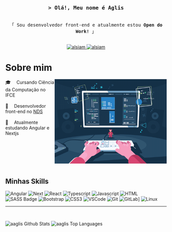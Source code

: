 <h3 align="center">
    <samp>&gt; Olá!, Meu nome é
            <b>Aglis</b>
    </samp>
</h3>


<p align="center"> 
<samp>
<br>
「 Sou desenvolvedor front-end e atualmente estou <b>Open do Work!</b> 」
<br>
<br>
</samp>
</p>

<p align="center">
<a href="https://www.linkedin.com/in/aglis-bernardino-da-silva/" target="_blank">
<img src="https://img.shields.io/badge/LinkedIn-0077B5?style=for-the-badge&logo=linkedin&logoColor=white" alt="alsiam"/>
</a>
<a href="https://www.instagram.com/aglis_silvaa" target="_blank">
<img src="https://img.shields.io/badge/Instagram-fe4164?style=for-the-badge&logo=instagram&logoColor=white" alt="alsiam" />
</a>
<br />

# Sobre mim

<p>
<img align="right" width="350" src="/assets/techies.gif" alt="Coding gif" />

🎓 &emsp;Cursando Ciência da Computação no IFCE<br/><br/>
💼 &emsp;Desenvolvedor front-end no <a target="_blank" href="https://www.linkedin.com/company/n%C3%BAcleo-de-desenvolvimento-de-softwares-nds/">NDS</a><br/><br/>
🌱 &emsp;Atualmente estudando Angular e Nextjs<br/><br/>
</p>

<br/>
<br/>
<br/>
<br/>

## Minhas Skills

![Angular](https://img.shields.io/badge/Angular-DD0031?style=for-the-badge&logo=angular&logoColor=white)
![Next](https://img.shields.io/badge/Next-black?style=for-the-badge&logo=next.js&logoColor=white)
![React](https://img.shields.io/badge/React-20232A?style=for-the-badge&logo=react&logoColor=61DAFB)
![Typescript](https://img.shields.io/badge/TypeScript-007ACC?style=for-the-badge&logo=typescript&logoColor=white)
![Javascript](https://img.shields.io/badge/JavaScript-323330?style=for-the-badge&logo=javascript&logoColor=F7DF1E)
![HTML](https://img.shields.io/badge/HTML5-E34F26?style=for-the-badge&logo=html5&logoColor=white)
![SASS Badge](https://img.shields.io/badge/Sass-CC6699?style=for-the-badge&logo=sass&logoColor=white)
![Bootstrap](https://img.shields.io/badge/-boostrap-0D1117?style=for-the-badge&logo=bootstrap&labelColor=0D1117)
![CSS3](https://img.shields.io/badge/CSS3-1572B6?style=for-the-badge&logo=css3&logoColor=white)
![VSCode](https://img.shields.io/badge/Visual_Studio-0078d7?style=for-the-badge&logo=visual%20studio&logoColor=white)
![Git](https://img.shields.io/badge/Git-F05032?style=for-the-badge&logo=git&logoColor=white)
![GitLab](https://img.shields.io/badge/GitLab-330F63?style=for-the-badge&logo=gitlab&logoColor=white)]
![Linux](https://img.shields.io/badge/Linux-E34F26?style=for-the-badge&logo=linux&logoColor=black)
<hr/>
<br/>

<p>
<img alt="aaglis Github Stats" src="https://denvercoder1-github-readme-stats.vercel.app/api?username=aaglis&show_icons=true&count_private=true&theme=react&border_color=7F3FBF&bg_color=0D1117&title_color=F85D7F&icon_color=F8D866" height="180px" width="48%"/>
<img alt="aaglis Top Languages" src="https://denvercoder1-github-readme-stats.vercel.app/api/top-langs/?username=aaglis&langs_count=8&layout=compact&theme=react&border_color=7F3FBF&bg_color=0D1117&title_color=F85D7F&icon_color=F8D866" height="180px" width="48%"/>
</p>
